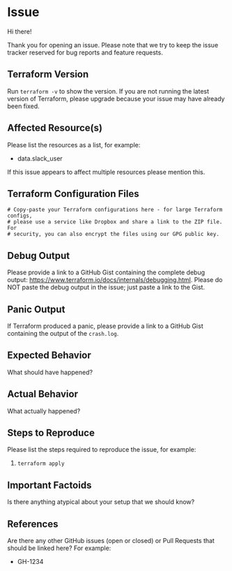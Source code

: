 # Issue

Hi there!

Thank you for opening an issue. Please note that we try to keep the issue tracker reserved for bug reports and feature requests.

## Terraform Version

Run `terraform -v` to show the version. If you are not running the latest version of Terraform, please upgrade because your issue may have already been fixed.

## Affected Resource(s)

Please list the resources as a list, for example:

- data.slack_user

If this issue appears to affect multiple resources please mention this.

## Terraform Configuration Files

```hcl
# Copy-paste your Terraform configurations here - for large Terraform configs,
# please use a service like Dropbox and share a link to the ZIP file. For
# security, you can also encrypt the files using our GPG public key.
```

## Debug Output

Please provide a link to a GitHub Gist containing the complete debug output: https://www.terraform.io/docs/internals/debugging.html. Please do NOT paste the debug output in the issue; just paste a link to the Gist.

## Panic Output

If Terraform produced a panic, please provide a link to a GitHub Gist containing the output of the `crash.log`.

## Expected Behavior

What should have happened?

## Actual Behavior

What actually happened?

## Steps to Reproduce

Please list the steps required to reproduce the issue, for example:

1. `terraform apply`

## Important Factoids

Is there anything atypical about your setup that we should know?

## References

Are there any other GitHub issues (open or closed) or Pull Requests that should be linked here? For example:

- GH-1234
